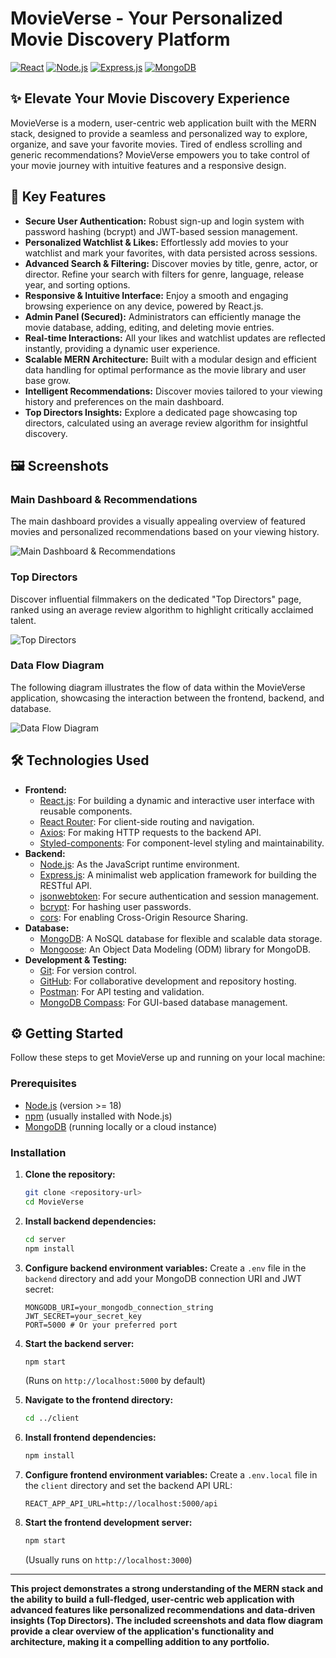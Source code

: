 # MovieVerse - Your Personalized Movie Discovery Platform

[![React](https://img.shields.io/badge/React-Library-blueviolet.svg)](https://react.dev/)
[![Node.js](https://img.shields.io/badge/Node.js-Runtime-success.svg)](https://nodejs.org/en/)
[![Express.js](https://img.shields.io/badge/Express.js-Framework-yellowgreen.svg)](https://expressjs.com/)
[![MongoDB](https://img.shields.io/badge/MongoDB-Database-orange.svg)](https://www.mongodb.com/)

## ✨ Elevate Your Movie Discovery Experience

MovieVerse is a modern, user-centric web application built with the MERN stack, designed to provide a seamless and personalized way to explore, organize, and save your favorite movies. Tired of endless scrolling and generic recommendations? MovieVerse empowers you to take control of your movie journey with intuitive features and a responsive design.

## 🚀 Key Features

* **Secure User Authentication:** Robust sign-up and login system with password hashing (bcrypt) and JWT-based session management.
* **Personalized Watchlist & Likes:** Effortlessly add movies to your watchlist and mark your favorites, with data persisted across sessions.
* **Advanced Search & Filtering:** Discover movies by title, genre, actor, or director. Refine your search with filters for genre, language, release year, and sorting options.
* **Responsive & Intuitive Interface:** Enjoy a smooth and engaging browsing experience on any device, powered by React.js.
* **Admin Panel (Secured):** Administrators can efficiently manage the movie database, adding, editing, and deleting movie entries.
* **Real-time Interactions:** All your likes and watchlist updates are reflected instantly, providing a dynamic user experience.
* **Scalable MERN Architecture:** Built with a modular design and efficient data handling for optimal performance as the movie library and user base grow.
* **Intelligent Recommendations:** Discover movies tailored to your viewing history and preferences on the main dashboard.
* **Top Directors Insights:** Explore a dedicated page showcasing top directors, calculated using an average review algorithm for insightful discovery.

## 🖼️ Screenshots

### Main Dashboard & Recommendations

The main dashboard provides a visually appealing overview of featured movies and personalized recommendations based on your viewing history.

![Main Dashboard & Recommendations](https://github.com/user-attachments/assets/1e8d0b05-11aa-48a8-8103-dabe5ef08265)

### Top Directors

Discover influential filmmakers on the dedicated "Top Directors" page, ranked using an average review algorithm to highlight critically acclaimed talent.

![Top Directors](https://github.com/user-attachments/assets/b093be9a-b568-4c1d-8a9c-39c00e4748d2)

### Data Flow Diagram

The following diagram illustrates the flow of data within the MovieVerse application, showcasing the interaction between the frontend, backend, and database.

![Data Flow Diagram](https://github.com/user-attachments/assets/8a67b8d1-f3cc-4b84-af2d-df14ec76a577)

## 🛠️ Technologies Used

* **Frontend:**
    * [React.js](https://react.dev/): For building a dynamic and interactive user interface with reusable components.
    * [React Router](https://reactrouter.com/): For client-side routing and navigation.
    * [Axios](https://axios-http.com/): For making HTTP requests to the backend API.
    * [Styled-components](https://styled-components.com/): For component-level styling and maintainability.
* **Backend:**
    * [Node.js](https://nodejs.org/en/): As the JavaScript runtime environment.
    * [Express.js](https://expressjs.com/): A minimalist web application framework for building the RESTful API.
    * [jsonwebtoken](https://www.npmjs.com/package/jsonwebtoken): For secure authentication and session management.
    * [bcrypt](https://www.npmjs.com/package/bcrypt): For hashing user passwords.
    * [cors](https://www.npmjs.com/package/cors): For enabling Cross-Origin Resource Sharing.
* **Database:**
    * [MongoDB](https://www.mongodb.com/): A NoSQL database for flexible and scalable data storage.
    * [Mongoose](https://mongoosejs.com/): An Object Data Modeling (ODM) library for MongoDB.
* **Development & Testing:**
    * [Git](https://git-scm.com/): For version control.
    * [GitHub](https://github.com/): For collaborative development and repository hosting.
    * [Postman](https://www.postman.com/): For API testing and validation.
    * [MongoDB Compass](https://www.mongodb.com/products/compass): For GUI-based database management.

## ⚙️ Getting Started

Follow these steps to get MovieVerse up and running on your local machine:

### Prerequisites

* [Node.js](https://nodejs.org/en/) (version >= 18)
* [npm](https://www.npmjs.com/) (usually installed with Node.js)
* [MongoDB](https://www.mongodb.com/try/download/community) (running locally or a cloud instance)

### Installation

1.  **Clone the repository:**
    ```bash
    git clone <repository-url>
    cd MovieVerse
    ```

2.  **Install backend dependencies:**
    ```bash
    cd server
    npm install
    ```

3.  **Configure backend environment variables:**
    Create a `.env` file in the `backend` directory and add your MongoDB connection URI and JWT secret:
    ```env
    MONGODB_URI=your_mongodb_connection_string
    JWT_SECRET=your_secret_key
    PORT=5000 # Or your preferred port
    ```

4.  **Start the backend server:**
    ```bash
    npm start
    ```
    (Runs on `http://localhost:5000` by default)

5.  **Navigate to the frontend directory:**
    ```bash
    cd ../client
    ```

6.  **Install frontend dependencies:**
    ```bash
    npm install
    ```

7.  **Configure frontend environment variables:**
    Create a `.env.local` file in the `client` directory and set the backend API URL:
    ```env
    REACT_APP_API_URL=http://localhost:5000/api
    ```

8.  **Start the frontend development server:**
    ```bash
    npm start
    ```
    (Usually runs on `http://localhost:3000`)

---

**This project demonstrates a strong understanding of the MERN stack and the ability to build a full-fledged, user-centric web application with advanced features like personalized recommendations and data-driven insights (Top Directors). The included screenshots and data flow diagram provide a clear overview of the application's functionality and architecture, making it a compelling addition to any portfolio.**
